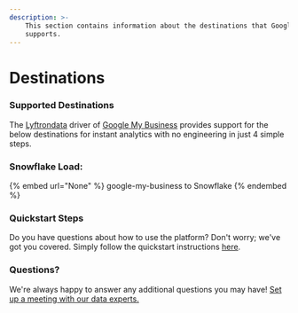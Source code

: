 ```yaml
---
description: >-
    This section contains information about the destinations that Google My Business
    supports.
---
```


# Destinations

### Supported Destinations

The [Lyftrondata](https://www.lyftrondata.com/) driver of [Google My Business](None) provides support for the below destinations for instant analytics with no engineering in just 4 simple steps.

### Snowflake Load:

{% embed url="None" %}
google-my-business to Snowflake
{% endembed %}

### Quickstart Steps

Do you have questions about how to use the platform? Don't worry; we've got you covered. Simply follow the quickstart instructions [here](README.md).

### Questions? <a href="#questions" id="questions"></a>

We're always happy to answer any additional questions you may have! [Set up a meeting with our data experts.](https://www.lyftrondata.com/book-a-meeting/)
